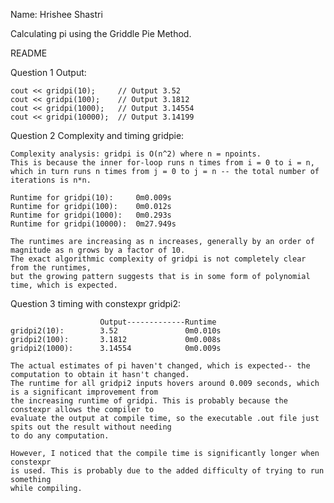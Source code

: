 Name: Hrishee Shastri

Calculating pi using the Griddle Pie Method. 

README

Question 1 Output:

    cout << gridpi(10);     // Output 3.52
    cout << gridpi(100);    // Output 3.1812
    cout << gridpi(1000);   // Output 3.14554
    cout << gridpi(10000);  // Output 3.14199



Question 2 Complexity and timing gridpie:

    Complexity analysis: gridpi is O(n^2) where n = npoints. 
    This is because the inner for-loop runs n times from i = 0 to i = n, 
    which in turn runs n times from j = 0 to j = n -- the total number of iterations is n*n. 
    
    Runtime for gridpi(10):     0m0.009s
    Runtime for gridpi(100):    0m0.012s
    Runtime for gridpi(1000):   0m0.293s
    Runtime for gridpi(10000):  0m27.949s

    The runtimes are increasing as n increases, generally by an order of magnitude as n grows by a factor of 10. 
    The exact algorithmic complexity of gridpi is not completely clear from the runtimes, 
    but the growing pattern suggests that is in some form of polynomial time, which is expected.


Question 3 timing with constexpr gridpi2:

                        Output-------------Runtime
    gridpi2(10):        3.52               0m0.010s           
    gridpi2(100):       3.1812             0m0.008s
    gridpi2(1000):      3.14554            0m0.009s

    The actual estimates of pi haven't changed, which is expected-- the computation to obtain it hasn't changed.
    The runtime for all gridpi2 inputs hovers around 0.009 seconds, which is a significant improvement from 
    the increasing runtime of gridpi. This is probably because the constexpr allows the compiler to 
    evaluate the output at compile time, so the executable .out file just spits out the result without needing 
    to do any computation.

    However, I noticed that the compile time is significantly longer when constexpr 
    is used. This is probably due to the added difficulty of trying to run something 
    while compiling.

